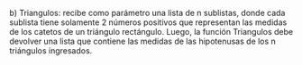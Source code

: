b) Triangulos: recibe como parámetro una lista de n sublistas, donde cada sublista tiene solamente 2 
números positivos que representan las medidas de los catetos de un triángulo rectángulo. Luego, la 
función Triangulos debe devolver una lista que contiene las medidas de las hipotenusas de los n 
triángulos ingresados.
